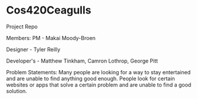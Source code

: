 # Cos420Ceagulls
Project Repo

Members:
PM - Makai Moody-Broen

Designer - Tyler Reilly

Developer's - Matthew Tinkham, Camron Lothrop, George Pitt

Problem Statements:
Many people are looking for a way to stay entertained and are unable to find anything good enough.
People look for certain websites or apps that solve a certain problem and are unable to find a good solution.
